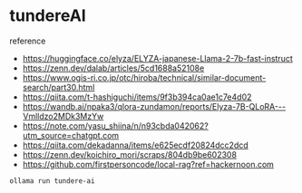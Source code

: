 # tundereAI
reference
 - https://huggingface.co/elyza/ELYZA-japanese-Llama-2-7b-fast-instruct
 - https://zenn.dev/dalab/articles/5cd1688a52108e
 - https://www.ogis-ri.co.jp/otc/hiroba/technical/similar-document-search/part30.html
 - https://qiita.com/t-hashiguchi/items/9f3b394ca0ae1c7e4d02
 - https://wandb.ai/npaka3/qlora-zundamon/reports/Elyza-7B-QLoRA---Vmlldzo2MDk3MzYw
 - https://note.com/yasu_shiina/n/n93cbda042062?utm_source=chatgpt.com
 - https://qiita.com/dekadanna/items/e625ecdf20824dcc2dcd
 - https://zenn.dev/koichiro_mori/scraps/804db9be602308
 - https://github.com/firstpersoncode/local-rag?ref=hackernoon.com
```
ollama run tundere-ai
```
